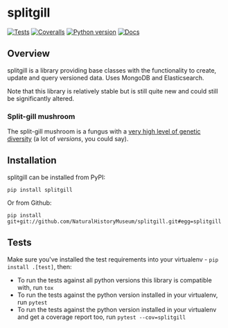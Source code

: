 <!--header-start-->
# splitgill

[![Tests](https://img.shields.io/github/actions/workflow/status/NaturalHistoryMuseum/splitgill/main.yml?branch=main&style=flat-square)](https://github.com/NaturalHistoryMuseum/splitgill/actions/workflows/main.yml)
[![Coveralls](https://img.shields.io/coveralls/github/NaturalHistoryMuseum/splitgill/master?style=flat-square)](https://coveralls.io/github/NaturalHistoryMuseum/splitgill)
[![Python version](https://img.shields.io/badge/python-2.7%20%7C%203.7%20%7C%203.8%20%7C%203.9-blue?style=flat-square)](https://www.python.org/downloads)
[![Docs](https://img.shields.io/readthedocs/splitgill?style=flat-square)](https://splitgill.readthedocs.io)
<!--header-end-->

## Overview
<!--overview-start-->
splitgill is a library providing base classes with the functionality to create, update and query versioned data. Uses MongoDB and Elasticsearch.

Note that this library is relatively stable but is still quite new and could still be significantly altered.

### Split-gill mushroom

The split-gill mushroom is a fungus with a [very high level of genetic diversity](https://doi.org/10.1093/molbev/msv153) (a lot of _versions_, you could say).

<!--overview-end-->

## Installation
<!--installation-start-->
splitgill can be installed from PyPI:
```shell
pip install splitgill
```

Or from Github:
```shell
pip install git+git://github.com/NaturalHistoryMuseum/splitgill.git#egg=splitgill
```
<!--installation-end-->

## Tests
<!--tests-start-->
Make sure you've installed the test requirements into your virtualenv - `pip install .[test]`, then:

 - To run the tests against all python versions this library is compatible with, run `tox`
 - To run the tests against the python version installed in your virtualenv, run `pytest`
 - To run the tests against the python version installed in your virtualenv and get a coverage report too, run `pytest --cov=splitgill`
<!--tests-end-->
